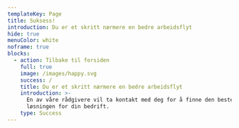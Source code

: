 ```yaml
---
templateKey: Page
title: Suksess!
introduction: Du er et skritt nærmere en bedre arbeidsflyt
hide: true
menuColor: white
noframe: true
blocks:
  - action: Tilbake til forsiden
    full: true
    image: /images/happy.svg
    success: /
    title: Du er et skritt nærmere en bedre arbeidsflyt
    introduction: >-
      En av våre rådgivere vil ta kontakt med deg for å finne den beste
      løsningen for din bedrift.
    type: Success
---
```


